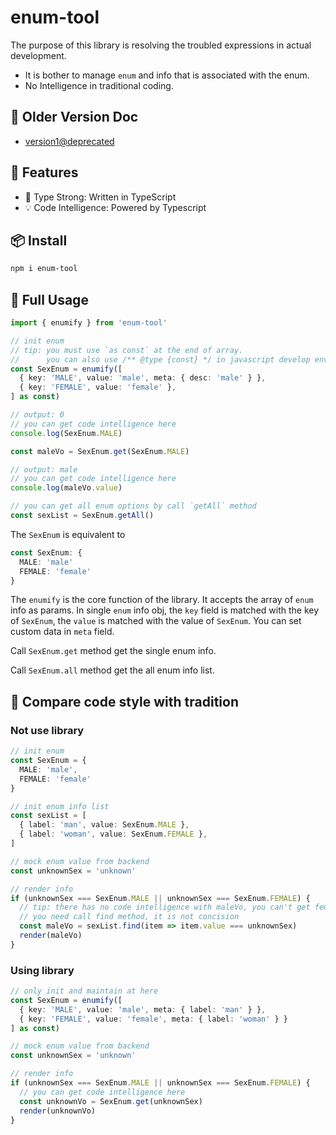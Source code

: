 # enum-tool
The purpose of this library is resolving the troubled expressions in actual development.
- It is bother to manage `enum` and info that is associated with the enum.
- No Intelligence in traditional coding.

## 📕 Older Version Doc
- [version1@deprecated](https://github.com/micaiguai/enum-tool/tree/v1)

## 🚀 Features
- 💪 Type Strong: Written in TypeScript
- 💡 Code Intelligence: Powered by Typescript

## 📦 Install
``` bash
npm i enum-tool
```

## 🦄 Full Usage
```ts
import { enumify } from 'enum-tool'

// init enum
// tip: you must use `as const` at the end of array.
//      you can also use /** @type {const} */ in javascript develop environment
const SexEnum = enumify([
  { key: 'MALE', value: 'male', meta: { desc: 'male' } },
  { key: 'FEMALE', value: 'female' },
] as const)

// output: 0
// you can get code intelligence here
console.log(SexEnum.MALE)

const maleVo = SexEnum.get(SexEnum.MALE)

// output: male
// you can get code intelligence here
console.log(maleVo.value)

// you can get all enum options by call `getAll` method
const sexList = SexEnum.getAll()
```
The `SexEnum` is equivalent to
```ts
const SexEnum: {
  MALE: 'male'
  FEMALE: 'female'
}
```
The `enumify` is the core function of the library. It accepts the array of `enum` info as params. In single `enum` info obj, the `key` field is matched with the key of `SexEnum`, the `value` is matched with the value of `SexEnum`. You can set custom data in `meta` field.

Call `SexEnum.get` method get the single enum info.

Call `SexEnum.all` method get the all enum info list.

## 👾 Compare code style with tradition
### Not use library
```ts
// init enum
const SexEnum = {
  MALE: 'male',
  FEMALE: 'female'
}

// init enum info list
const sexList = [
  { label: 'man', value: SexEnum.MALE },
  { label: 'woman', value: SexEnum.FEMALE },
]

// mock enum value from backend
const unknownSex = 'unknown'

// render info
if (unknownSex === SexEnum.MALE || unknownSex === SexEnum.FEMALE) {
  // tip: there has no code intelligence with maleVo, you can't get female info in coding
  // you need call find method, it is not concision
  const maleVo = sexList.find(item => item.value === unknownSex)
  render(maleVo)
}
```
### Using library
```ts
// only init and maintain at here
const SexEnum = enumify([
  { key: 'MALE', value: 'male', meta: { label: 'man' } },
  { key: 'FEMALE', value: 'female', meta: { label: 'woman' } }
] as const)

// mock enum value from backend
const unknownSex = 'unknown'

// render info
if (unknownSex === SexEnum.MALE || unknownSex === SexEnum.FEMALE) {
  // you can get code intelligence here
  const unknownVo = SexEnum.get(unknownSex)
  render(unknownVo)
}
```
